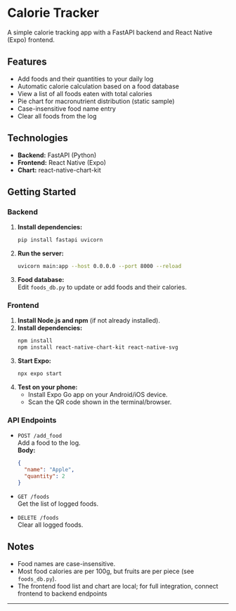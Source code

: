 # Calorie Tracker

A simple calorie tracking app with a FastAPI backend and React Native (Expo) frontend.

## Features

- Add foods and their quantities to your daily log
- Automatic calorie calculation based on a food database
- View a list of all foods eaten with total calories
- Pie chart for macronutrient distribution (static sample)
- Case-insensitive food name entry
- Clear all foods from the log

## Technologies

- **Backend:** FastAPI (Python)
- **Frontend:** React Native (Expo)
- **Chart:** react-native-chart-kit

## Getting Started

### Backend

1. **Install dependencies:**
    ```bash
    pip install fastapi uvicorn
    ```
2. **Run the server:**
    ```bash
    uvicorn main:app --host 0.0.0.0 --port 8000 --reload
    ```
3. **Food database:**  
   Edit `foods_db.py` to update or add foods and their calories.

### Frontend

1. **Install Node.js and npm** (if not already installed).
2. **Install dependencies:**
    ```bash
    npm install
    npm install react-native-chart-kit react-native-svg
    ```
3. **Start Expo:**
    ```bash
    npx expo start
    ```
4. **Test on your phone:**  
   - Install Expo Go app on your Android/iOS device.
   - Scan the QR code shown in the terminal/browser.

### API Endpoints

- `POST /add_food`  
  Add a food to the log.  
  **Body:**  
  ```json
  {
    "name": "Apple",
    "quantity": 2
  }
  ```
- `GET /foods`  
  Get the list of logged foods.

- `DELETE /foods`  
  Clear all logged foods.

## Notes

- Food names are case-insensitive.
- Most food calories are per 100g, but fruits are per piece (see `foods_db.py`).
- The frontend food list and chart are local; for full integration, connect frontend to backend endpoints

---